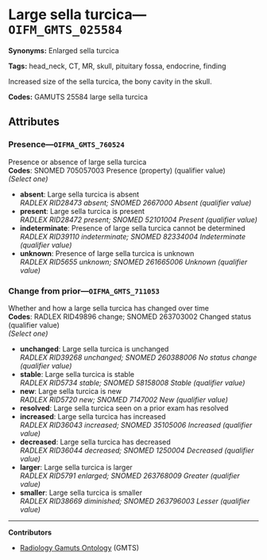 # Large sella turcica—`OIFM_GMTS_025584`

**Synonyms:** Enlarged sella turcica

**Tags:** head_neck, CT, MR, skull, pituitary fossa, endocrine, finding

Increased size of the sella turcica, the bony cavity in the skull.

**Codes:** GAMUTS 25584 large sella turcica

## Attributes

### Presence—`OIFMA_GMTS_760524`

Presence or absence of large sella turcica  
**Codes**: SNOMED 705057003 Presence (property) (qualifier value)  
*(Select one)*

- **absent**: Large sella turcica is absent  
_RADLEX RID28473 absent; SNOMED 2667000 Absent (qualifier value)_
- **present**: Large sella turcica is present  
_RADLEX RID28472 present; SNOMED 52101004 Present (qualifier value)_
- **indeterminate**: Presence of large sella turcica cannot be determined  
_RADLEX RID39110 indeterminate; SNOMED 82334004 Indeterminate (qualifier value)_
- **unknown**: Presence of large sella turcica is unknown  
_RADLEX RID5655 unknown; SNOMED 261665006 Unknown (qualifier value)_

### Change from prior—`OIFMA_GMTS_711053`

Whether and how a large sella turcica has changed over time  
**Codes**: RADLEX RID49896 change; SNOMED 263703002 Changed status (qualifier value)  
*(Select one)*

- **unchanged**: Large sella turcica is unchanged  
_RADLEX RID39268 unchanged; SNOMED 260388006 No status change (qualifier value)_
- **stable**: Large sella turcica is stable  
_RADLEX RID5734 stable; SNOMED 58158008 Stable (qualifier value)_
- **new**: Large sella turcica is new  
_RADLEX RID5720 new; SNOMED 7147002 New (qualifier value)_
- **resolved**: Large sella turcica seen on a prior exam has resolved  
- **increased**: Large sella turcica has increased  
_RADLEX RID36043 increased; SNOMED 35105006 Increased (qualifier value)_
- **decreased**: Large sella turcica has decreased  
_RADLEX RID36044 decreased; SNOMED 1250004 Decreased (qualifier value)_
- **larger**: Large sella turcica is larger  
_RADLEX RID5791 enlarged; SNOMED 263768009 Greater (qualifier value)_
- **smaller**: Large sella turcica is smaller  
_RADLEX RID38669 diminished; SNOMED 263796003 Lesser (qualifier value)_

---

**Contributors**

- [Radiology Gamuts Ontology](https://gamuts.net/) (GMTS)